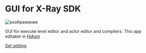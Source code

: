 # GUI for X-Ray SDK
![изображение](https://user-images.githubusercontent.com/19333942/111069272-4d08e700-84dd-11eb-8d95-52cd67f1c5f6.png)

GUI for execute level editor and actor editor and compilers.
This app editable in [HiAsm](https://en.wikipedia.org/wiki/HiAsm)

[Set setting](https://github.com/Graff46/GUI_for_X-Ray_SDK/wiki/Setting)
